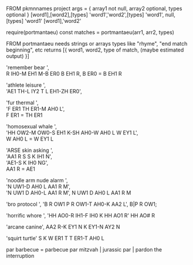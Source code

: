 FROM pkmnnames project
args = {
    array1 not null, array2 optional, types optional
}
[word1],[word2],[types]
'word1','word2',[types]
'word1', null, [types]
'word1'
[word1],'word2'


require(portmantaeu)
const matches = portmantaeu(arr1, arr2, types)

FROM portmantaeu
needs strings or arrays
types like "rhyme", "end match beginning", etc
returns [{
    word1, word2, type of match, (maybe estimated output)
}]





'remember bear ',                          
R IH0-M EH1 M-B ER0   B EH1 R, 
B ER0 = B EH1 R

'athlete leisure  ',                                
'AE1 TH-L IY2 T   L EH1-ZH ER0',   


'fur thermal  ',                                             
'F ER1    TH ER1-M AH0 L',  
F ER1 = TH ER1

'homosexual whale   ',        
'HH OW2-M OW0-S EH1 K-SH AH0-W AH0 L    W EY1 L',     
W AH0 L = W EY1 L

'ARSE skin   asking  ',                           
'AA1 R S    S K IH1 N',                                        
'AE1-S K IH0 NG',    
AA1 R = AE1

'noodle arm  nude alarm ',                                  
'N UW1-D AH0 L    AA1 R M',                                         
'N UW1 D    AH0-L AA1 R M',
N UW1 D AH0 L AA1 R M

'bro protocol   ',
'B R OW1    P R OW1-T AH0-K AA2 L',
B|P R OW1;

'horrific whore   ',
'HH AO0-R IH1-F IH0 K    HH AO1 R' 
HH AO# R

'arcane canine',
AA2 R-K EY1 N    K EY1-N AY2 N

'squirt turtle'
S K W ER1 T    T ER1-T AH0 L

par barbecue = parbecue
par mitzvah | jurassic par | pardon the interruption

